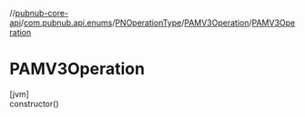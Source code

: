 //[pubnub-core-api](../../../../index.md)/[com.pubnub.api.enums](../../index.md)/[PNOperationType](../index.md)/[PAMV3Operation](index.md)/[PAMV3Operation](-p-a-m-v3-operation.md)

# PAMV3Operation

[jvm]\
constructor()
